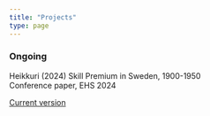 ```yaml
---
title: "Projects"
type: page
---
```



### Ongoing 

Heikkuri (2024) Skill Premium in Sweden, 1900-1950  
Conference paper, EHS 2024

[Current version](https://raw.githubusercontent.com/suvihe/suvihe.github.io/main/static/Papers/heikkuri_skill_premium_in_sweden_EHS.pdf)

